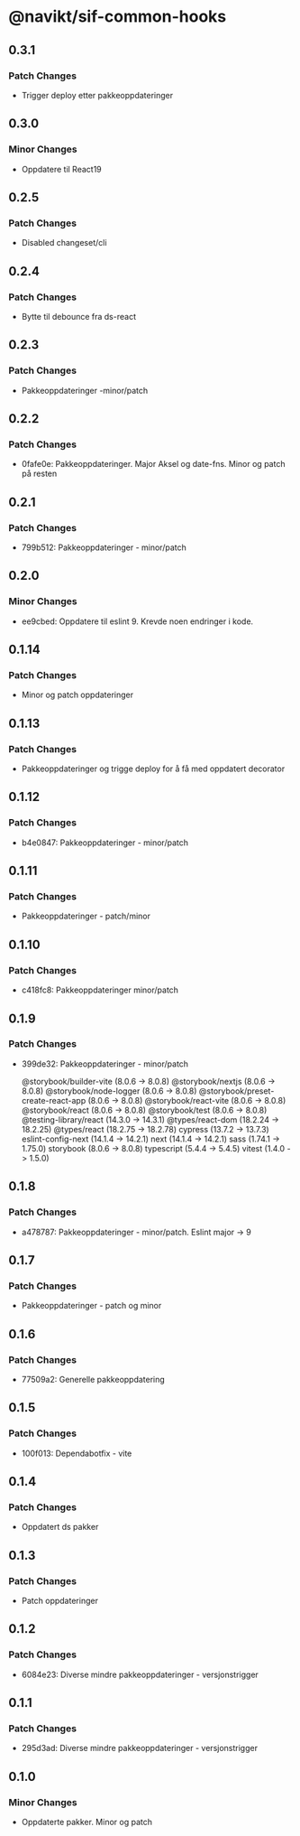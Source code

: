 # @navikt/sif-common-hooks

## 0.3.1

### Patch Changes

- Trigger deploy etter pakkeoppdateringer

## 0.3.0

### Minor Changes

- Oppdatere til React19

## 0.2.5

### Patch Changes

- Disabled changeset/cli

## 0.2.4

### Patch Changes

- Bytte til debounce fra ds-react

## 0.2.3

### Patch Changes

- Pakkeoppdateringer -minor/patch

## 0.2.2

### Patch Changes

- 0fafe0e: Pakkeoppdateringer. Major Aksel og date-fns. Minor og patch på resten

## 0.2.1

### Patch Changes

- 799b512: Pakkeoppdateringer - minor/patch

## 0.2.0

### Minor Changes

- ee9cbed: Oppdatere til eslint 9. Krevde noen endringer i kode.

## 0.1.14

### Patch Changes

- Minor og patch oppdateringer

## 0.1.13

### Patch Changes

- Pakkeoppdateringer og trigge deploy for å få med oppdatert decorator

## 0.1.12

### Patch Changes

- b4e0847: Pakkeoppdateringer - minor/patch

## 0.1.11

### Patch Changes

- Pakkeoppdateringer - patch/minor

## 0.1.10

### Patch Changes

- c418fc8: Pakkeoppdateringer minor/patch

## 0.1.9

### Patch Changes

- 399de32: Pakkeoppdateringer - minor/patch

    @storybook/builder-vite (8.0.6 -> 8.0.8)
    @storybook/nextjs (8.0.6 -> 8.0.8)
    @storybook/node-logger (8.0.6 -> 8.0.8)
    @storybook/preset-create-react-app (8.0.6 -> 8.0.8)
    @storybook/react-vite (8.0.6 -> 8.0.8)
    @storybook/react (8.0.6 -> 8.0.8)
    @storybook/test (8.0.6 -> 8.0.8)
    @testing-library/react (14.3.0 -> 14.3.1)
    @types/react-dom (18.2.24 -> 18.2.25)
    @types/react (18.2.75 -> 18.2.78)
    cypress (13.7.2 -> 13.7.3)
    eslint-config-next (14.1.4 -> 14.2.1)
    next (14.1.4 -> 14.2.1)
    sass (1.74.1 -> 1.75.0)
    storybook (8.0.6 -> 8.0.8)
    typescript (5.4.4 -> 5.4.5)
    vitest (1.4.0 -> 1.5.0)

## 0.1.8

### Patch Changes

- a478787: Pakkeoppdateringer - minor/patch. Eslint major -> 9

## 0.1.7

### Patch Changes

- Pakkeoppdateringer - patch og minor

## 0.1.6

### Patch Changes

- 77509a2: Generelle pakkeoppdatering

## 0.1.5

### Patch Changes

- 100f013: Dependabotfix - vite

## 0.1.4

### Patch Changes

- Oppdatert ds pakker

## 0.1.3

### Patch Changes

- Patch oppdateringer

## 0.1.2

### Patch Changes

- 6084e23: Diverse mindre pakkeoppdateringer - versjonstrigger

## 0.1.1

### Patch Changes

- 295d3ad: Diverse mindre pakkeoppdateringer - versjonstrigger

## 0.1.0

### Minor Changes

- Oppdaterte pakker. Minor og patch
